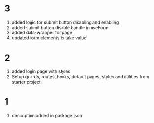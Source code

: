 # 3

1. added logic for submit button disabling and enabling
2. added submit button disable handle in useForm
3. added data-wrapper for page
4. updated form elements to take value

# 2

1. added login page with styles
2. Setup guards, routes, hooks, default pages, styles and utilities from starter project 

# 1

1. description added in package.json